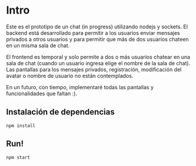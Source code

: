 # Intro

Este es el prototipo de un chat (in progress) utilizando nodejs y sockets. El backend está desarrollado para permitir a los usuarios enviar mensajes privados a otros usuarios y para permitir que más de dos usuarios chateen en un misma sala de chat.

El frontend es temporal y solo permite a dos o más usuarios chatear en una sala de chat (cuando un usuario ingresa elige el nombre de la sala de chat). Las pantallas para los mensajes privados, registración, modificación del avatar o nombre de usuario no están contemplados.

En un futuro, con tiempo, implementaré todas las pantallas y funcionalidades que faltan :).


## Instalación de dependencias
```
npm install
```

## Run!

```bash
npm start
```
